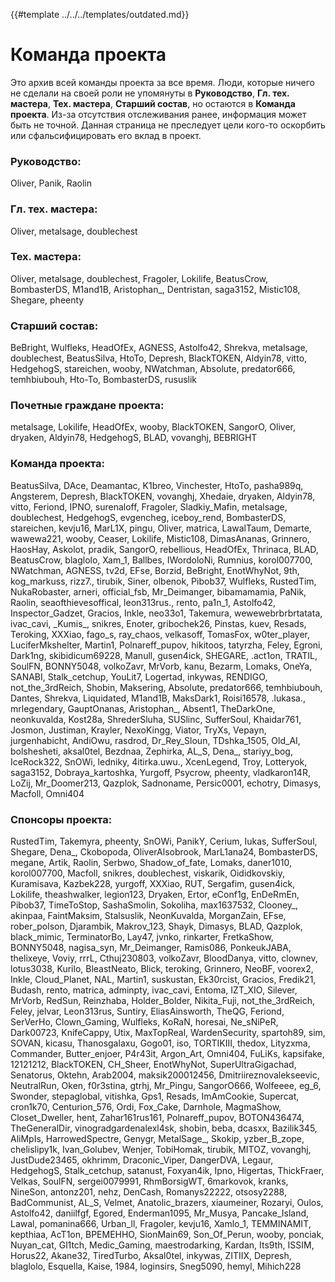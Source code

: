 {{#template ../../../templates/outdated.md}}

# Команда проекта
Это архив всей команды проекта за все время. Люди, которые ничего не сделали на своей роли не упомянуты в **Руководство**, **Гл. тех. мастера**, **Тех. мастера**, **Старший состав**, но остаются в **Команда проекта**. Из-за отсутствия отслеживания ранее, информация может быть не точной. Данная страница не преследует цели кого-то оскорбить или сфальсифицировать его вклад в проект.

### Руководство:

Oliver, Panik, Raolin

### Гл. тех. мастера:

Oliver, metalsage, doublechest

### Тех. мастера:

Oliver, metalsage, doublechest, Fragoler, Lokilife, BeatusCrow, BombasterDS, M1and1B, Aristophan_, Dentristan, saga3152, Mistic108, Shegare, pheenty

### Старший состав:

BeBright, Wulfleks, HeadOfEx, AGNESS, Astolfo42, Shrekva, metalsage, doublechest, BeatusSilva, HtoTo, Depresh, BlackTOKEN, Aldyin78, vitto, HedgehogS, stareichen, wooby, NWatchman, Absolute, predator666, temhbiubouh, Hto-To, BombasterDS, rususlik

### Почетные граждане проекта:

metalsage, Lokilife, HeadOfEx, wooby, BlackTOKEN, SangorO, Oliver, dryaken, Aldyin78, HedgehogS, BLAD, vovanghj, BEBRIGHT

### Команда проекта:

BeatusSilva, DAce, Deamantac, K1breo, Vinchester, HtoTo, pasha989q, Angsterem, Depresh, BlackTOKEN, vovanghj, Xhedaie, dryaken, Aldyin78, vitto, Feriond, IPNO, surenaloff, Fragoler, Sladkiy_Mafin, metalsage, doublechest, HedgehogS, evgencheg, iceboy_rend, BombasterDS, stareichen, kevju16, MarL1X, pingu, Oliver, matrica, LawalTaum, Demarte, wawewa221, wooby, Ceaser, Lokilife, Mistic108, DimasAnanas, Grinnero, HaosHay, Askolot, pradik, SangorO, rebellious, HeadOfEx, Thrinaca, BLAD, BeatusCrow, blaglolo, Xam_1, Ballbes, IWordoloNi, Rumnius, korol007700, NWatchman, AGNESS, tv2d, EFse, Borzid, BeBright, EnotWhyNot, 9th, kog_markuss, rizz7., tirubik, Siner, olbenok, Pibob37, Wulfleks, RustedTim, NukaRobaster, arneri, official_fsb, Mr_Deimanger, bibamamamia, PaNik, Raolin, seaofthievesoffical, leon313rus., rento, pa1n_1, Astolfo42, Inspector_Gadzet, Gracios, Inkle, neo33o1, Takemura, wewewebrbrbrtatata, ivac_cavi, \_Kumis_, snikres, Enoter, gribochek26, Pinstas, kuev, Resads, Teroking, XXXiao, fago_s, ray_chaos, velkasoff, TomasFox, w0ter_player, LuciferMkshelter, Martin1, Polnareff_pupov, hikitoos, tatyrzha, Feley, Egroni, Dark1ng, skibidicum69228, Manull, gusen4ick, SHEGARE, .act1on, TRATIL, SoulFN, BONNY5048, volkoZavr, MrVorb, kanu, Bezarm, Lomaks, OneYa, SANABI, Stalk_cetchup, YouLit7, Logertad, inkywas, RENDIGO, not_the_3rdReich, Shobin, Maksering, Absolute, predator666, temhbiubouh, Dantes, Shrekva, Liquidated, M1and1B, MaksDark1, Roisi16578, .lukasa., mrlegendary, GauptOnanas, Aristophan_, Absent1, TheDarkOne, neonkuvalda, Kost28a, ShrederSluha, SUSlinc, SufferSoul, Khaidar761, Josmon, Justiman, Krayler, NexoKingg, Viator, TryXs, Vepayn, jurgenhabicht, AndiOwu, rasdrod, Dr_Rey_Sloun, TDshka_1505, Old_AI, bolshesheti, aksal0tel, Bezdnaa, Zephirka, AL_S, Dena_, stariyy_bog, IceRock322, SnOWi, ledniky, 4itirka.uwu., XcenLegend, Troy, Lotteryok, saga3152, Dobraya_kartoshka, Yurgoff, Psycrow, pheenty, vladkaron14R, LoZij, Mr_Doomer213, Qazplok, Sadnoname, Persic0001, echotry, Dimasys, Macfoll, Omni404

### Спонсоры проекта:

RustedTim, Takemyra, pheenty, SnOWi, PanikY, Cerium, Iukas, SufferSoul, Shegare, Dena_, Ckobopoda, OliverAlsobrook, MarL1ana24, BombasterDS, megane, Artik, Raolin, Serbwo, Shadow_of_fate, Lomaks, daner1010, korol007700, Macfoll, snikres, doublechest, viskarik, Oididkovskiy, Kuramisava, Kazbek228, yurgoff, XXXiao, RUT, Sergafim, gusen4ick, Lokilife, theashwalker, legion123, Dryaken, Ertor, eConf1g, EnDeRmEn, Pibob37, TimeToStop, SashaSmolin, Sokoliha, max1637532, Clooney_, akinpaa, FaintMaksim, Stalsuslik, NeonKuvalda, MorganZain, EFse, rober_polson, Djarambik, Makrov_123, Shayk, Dimasys, BLAD, Qazplok, black_mimic, TerminatorBo, Lay47, jvnko, rinkarter, FretkaShow, BONNY5048, nagisa_syn, Mr_Deimanger, Ramis086, PonkeukJABA, thelixeye, Voviy, rrrL, Cthuj230803, volkoZavr, BloodDanya, vitto, clownev, lotus3038, Kurilo, BleastNeato, Blick, teroking, Grinnero, NeoBF, voorex2, Inkle, Cloud_Planet, NAL, Martin1, suskustan, Ek30rcist, Gracios, Fredik21, Budash, rento, matrica, adminpty, ivac_cavi, Entoma, IZT_XIO, Silever, MrVorb, RedSun, Reinzhaba, Holder_Bolder, Nikita_Fuji, not_the_3rdReich, Feley, jelvar, Leon313rus, Suntiry, EliasAinsworth, TheQG, Feriond, SerVerHo, Clown_Gaming, Wulfleks, KoRaN, horesai, Ne_sNiPeR, Dark00723, KnifeCappy, Utix, MaxTopReal, WardenSecurity, spartoh89, sim, SOVAN, kicasu, Thanosgalaxu, Gogo01, iso, TORTIKIII, thedox, Lityzxma, Commander, Butter_enjoer, P4r43it, Argon_Art, Omni404, FuLiKs, kapsifake, 12121212, BlackTOKEN, CH_Sheer, EnotWhyNot, SuperUltraGigachad, Senatorus, Oktehn, Arab2004, maksik200012456, Dmitriireznovalekseevic, NeutralRun, Oken, f0r3stina, gtrhj, Mr_Pingu, SangorO666, Wolfeeee, eg_6, Swonder, stepaglobal, vitishka, Gps1, Resads, ImAmCookie, Supercat, cron1k70, Centurion_576, Ordi, Fox_Cake, Darnhole, MagmaShow, Closet_Dweller, hent, Zahar161rus161, Polnareff_pupov, BOTON436474, TheGeneralDir, vinogradgardenalexl4sk, shobin, beba, dcasxx, Bazilik345, AliMpIs, HarrowedSpectre, Genygr, MetalSage_, Skokip, yzber_B_zope, chelislipy1k, Ivan_Golubev, Wenjer, TobiHomak, tirubik, MITOZ, vovanghj, JustDude23465, okhrimm, Draconic_Viper, DangerDVA, Legaur, HedgehogS, Stalk_cetchup, satanust, Foxyan4ik, Ipno, Higertas, ThickFraer, Velkas, SoulFN, sergei0079991, RhmBorsigWT, 6markovok, kranks, NineSon, antonz201, nehz, DenCash, Romanys22222, otsosy2288, BadCommunist, AL_S, Velmet, Anatolic_brazers, xiaumeiner, Rozaryi, Oulos, Astolfo42, daniilfgf, Egored, Enderman1095, Mr_Musya, Pancake_Island, Lawal, pomanina666, Urban_ll, Fragoler, kevju16, Xamlo_1, TEMMINAMIT, kepthiaa, AcT1on, BPEMEHHO, SionMain69, Son_Of_Perun, wooby, ponciak, Nuyan_cat, Gl1tch, Medic_Gaming, maestrodarking, Kardan, Its9th, ISSIM, Horus22, Akane32, TiredTurbo, Aksal0tel, inkywas, ZITIIX, Depresh, blaglolo, Esquella, Kaise, 1984, loginsirs, Sneg5090, hemyl, Mihich228